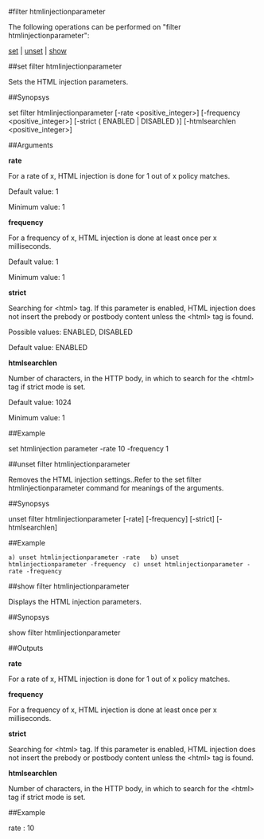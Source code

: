 #filter htmlinjectionparameter

The following operations can be performed on "filter htmlinjectionparameter":


[set](#set-filter-htmlinjectionparameter) | [unset](#unset-filter-htmlinjectionparameter) | [show](#show-filter-htmlinjectionparameter)

##set filter htmlinjectionparameter

Sets the HTML injection parameters.


##Synopsys

set filter htmlinjectionparameter [-rate &lt;positive_integer>] [-frequency &lt;positive_integer>] [-strict ( ENABLED | DISABLED )] [-htmlsearchlen &lt;positive_integer>]


##Arguments

<b>rate</b>
For a rate of x, HTML injection is done for 1 out of x policy matches.
Default value: 1
Minimum value: 1

<b>frequency</b>
For a frequency of x, HTML injection is done at least once per x milliseconds.
Default value: 1
Minimum value: 1

<b>strict</b>
Searching for &lt;html&gt; tag. If this parameter is enabled, HTML injection does not insert the prebody or postbody content unless the &lt;html&gt; tag is found.
Possible values: ENABLED, DISABLED
Default value: ENABLED

<b>htmlsearchlen</b>
Number of characters, in the HTTP body, in which to search for the &lt;html&gt; tag if strict mode is set.
Default value: 1024
Minimum value: 1



##Example

set htmlinjection parameter -rate 10 -frequency 1

##unset filter htmlinjectionparameter

Removes the HTML injection settings..Refer to the set filter htmlinjectionparameter command for meanings of the arguments.


##Synopsys

unset filter htmlinjectionparameter [-rate] [-frequency] [-strict] [-htmlsearchlen]


##Example

	a) unset htmlinjectionparameter -rate	b) unset htmlinjectionparameter -frequency	c) unset htmlinjectionparameter -rate -frequency

##show filter htmlinjectionparameter

Displays the HTML injection parameters.


##Synopsys

show filter htmlinjectionparameter


##Outputs

<b>rate</b>
For a rate of x, HTML injection is done for 1 out of x policy matches.

<b>frequency</b>
For a frequency of x, HTML injection is done at least once per x milliseconds.

<b>strict</b>
Searching for &lt;html> tag. If this parameter is enabled, HTML injection does not insert the prebody or postbody content unless the &lt;html> tag is found.

<b>htmlsearchlen</b>
Number of characters, in the HTTP body, in which to search for the &lt;html> tag if strict mode is set.



##Example

rate	:	10

